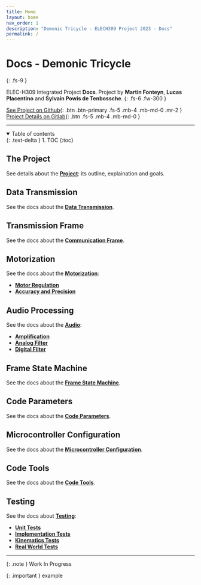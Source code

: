 ```yaml
---
title: Home
layout: home
nav_order: 1
description: "Demonic Tricycle - ELECH309 Project 2023 - Docs"
permalink: /
---
```


# Docs - Demonic Tricycle
{: .fs-9 }

ELEC-H309 Integrated Project **Docs**. Project by **Martin Fonteyn**, **Lucas Placentino** and **Sylvain Powis de Tenbossche**.
{: .fs-6 .fw-300 }

[See Project on Github](https://github.com/DemonicTricycle/DemonicTricycle-ELECH309){: .btn .btn-primary .fs-5 .mb-4 .mb-md-0 .mr-2 }
[Project Details on Gitlab](https://gitlab.com/mosee/elech309-2023){: .btn .fs-5 .mb-4 .mb-md-0 }

----

<details open markdown="block">
  <summary>
    Table of contents
  </summary>
  {: .text-delta }
1. TOC
{:toc}
</details>

## The Project
See details about the **[Project](/project)**: its outline, explaination and goals.

## Data Transmission
See the docs about the **[Data Transmission](/dataTransmission)**.

## Transmission Frame
See the docs about the **[Communication Frame](/communicationFrame)**.

## Motorization
See the docs about the **[Motorization](/motorization)**:
- **[Motor Regulation](/motorRegulation)**
- **[Accuracy and Precision](/accuracyAndPrecision)**

## Audio Processing
See the docs about the **[Audio](/audio)**:
- **[Amplification](/amplification)**
- **[Analog Filter](/analogFilter)**
- **[Digital Filter](/digitalFilter)**

## Frame State Machine
See the docs about the **[Frame State Machine](/frameFSM)**.

## Code Parameters
See the docs about the **[Code Parameters](/parameters)**.

## Microcontroller Configuration
See the docs about the **[Microcontroller Configuration](/microcontrollerConfiguration)**.

## Code Tools
See the docs about the **[Code Tools](/tools)**.

## Testing
See the docs about **[Testing](/testing)**:
- **[Unit Tests](/unitTests)**
- **[Implementation Tests](/implementationTests)**
- **[Kinematics Tests](/kinematicsTests)**
- **[Real World Tests](/realWorldTests)**

----

{: .note }
Work In Progress

{: .important }
example